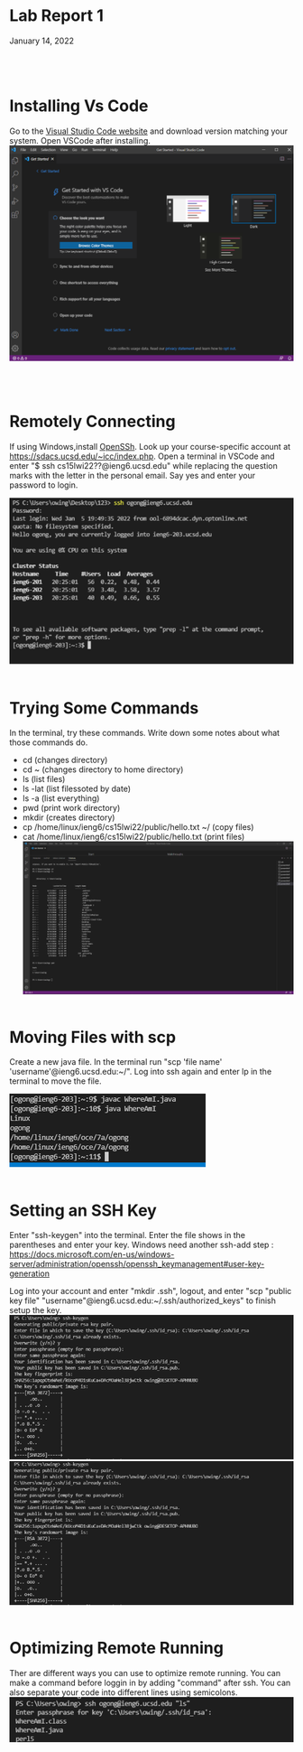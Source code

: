 # **Lab Report 1**
January 14, 2022
<br/><br/>
<br/><br/>
# Installing Vs Code
Go to the [Visual Studio Code website](https://code.visualstudio.com/) and download version matching your system. Open VSCode after installing.
![Image](image15.png)

<br/><br/>
# Remotely Connecting
If using Windows,install [OpenSSh](https://docs.microsoft.com/en-us/windows-server/administration/openssh/openssh_install_firstuse). Look up your course-specific account at https://sdacs.ucsd.edu/~icc/index.php. Open a terminal in VSCode and enter "$ ssh cs15lwi22??@ieng6.ucsd.edu" while replacing the question marks with the letter in the personal email. Say yes and enter your password to login.

![Image](e76f545e57aaf6c80a7a066672da5f27.png)
<br/><br/>
# Trying Some Commands
In the terminal, try these commands. Write down some notes about what those commands do.
* cd (changes directory)
* cd ~ (changes directory to home directory)
* ls (list files)
* ls -lat (list filessoted by date)
* ls -a (list everything)
* pwd (print work directory)
* mkdir (creates directory)
* cp /home/linux/ieng6/cs15lwi22/public/hello.txt ~/ (copy files)
* cat /home/linux/ieng6/cs15lwi22/public/hello.txt (print files)
![Image](b5f852346db2b953ebfb59402d975e20.png)
<br/><br/>
# Moving Files with scp
Create a new java file. In the terminal run "scp 'file name' 'username'@ieng6.ucsd.edu:~/". Log into ssh again and enter lp in the terminal to move the file.

![Image](image12.png)
<br/><br/>
# Setting an SSH Key
Enter "ssh-keygen" into the terminal. Enter the file shows in the parentheses and enter your key. Windows need another  ssh-add step : https://docs.microsoft.com/en-us/windows-server/administration/openssh/openssh_keymanagement#user-key-generation 

Log into your account and enter "mkdir .ssh", logout, and enter "scp "public key file" "username"@ieng6.ucsd.edu:~/.ssh/authorized_keys" to finish setup the key.
![Image](ba45e9706ac8adddf882e97827814e46.png)
![Image](ba45e9706ac8adddf882e97827814e46.png)
<br/><br/>
# Optimizing Remote Running
Ther are different ways you can use to optimize remote running. You can make a command before loggin in by adding "command" after ssh. You can also separate your code into different lines using semicolons. 
![Image](9ac848ab6a13a434f3cb8492d682274b.png)